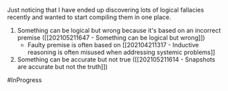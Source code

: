 Just noticing that I have ended up discovering lots of logical fallacies recently and wanted to start compiling them in one place. 

1. Something can be logical but wrong because it's based on an incorrect premise ([[202105211647 - Something can be logical but wrong]])
	- Faulty premise is often based on [[202104211317 - Inductive reasoning is often misused when addressing systemic problems]]
2. Something can be accurate but not true ([[202105211614 - Snapshots are accurate but not the truth]])

#InProgress 